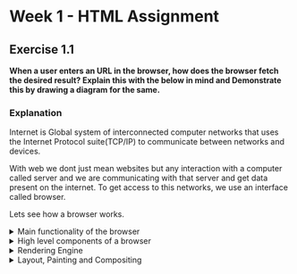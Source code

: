 
# Week 1 - HTML Assignment

## Exercise 1.1
**When a user enters an URL in the browser, how does the browser fetch the desired result? Explain this with the below in mind and Demonstrate this by drawing a diagram for the same.**

### Explanation

<p> Internet is Global system of interconnected computer networks that uses the 
Internet Protocol suite(TCP/IP) to communicate between networks and devices. </p>

<p> With web we dont just mean websites but any interaction with a computer called
server and we are communicating with that server and get data present on the internet. To get access to this networks, we use an interface called browser.</p>

<p>
Lets see how a browser works.
</p>

<details>
    <summary>Main functionality of the browser</summary>

<p>
    Let's take the most common scenario that we are visiting a web page like youtube.com. So we open up our browser and enter https://www.youtube.com. Now on the backend side, any website needs to be stored somewhere from where anyone could access them with some URL links. So the data center servers works as a storage centers. Now when ever we request youtube.com, server returns some UI files (HTML, CSS, JS) and some client side processing files (JS) to your browser(client). Because browser in the end is just an interpreter which gets some source code and it can display it on the screen.
</p>

<p>
    But now the question is how does the servers know what data or web page are we requesting. So here is where DNS and IP addresses plays a role. Every webpage has its address, more commonly known as IP address. This IP address points to a location in the network at a server. So to get this address, our browser contacts a DNS (Domain Name System) server. DNS is like a huge dictionary and has key-value pairs. Key as the domain name or URL and value as an IP address. On request from the browser, this IP address is returned to the browser.
</p>

<p>
    Now the browser goes to server with this IP address via our router and TCP/IP (Trasmission Control Protocol/Internet Protocol). And how so ever the website is developed, processes takes place in server side and the resultant files are returned to the browser. If the website has dynamic approaches, then an end-to-end encrypted connection is formed between client side and server side with https(Hypertext Transfer Protocol Secure).
</p>

Browsing Process:

1. Browser reuest DNS server for URLs' IP address
2. DNS returns browser an IP address
3. Browser requests network/server for files present on IP address
4. Server returns browser with the HTML, CSS and JS files
5. Rendering engine and JS interpreter displays webpage on the display area of browser

[![functionbrowser-func.png](https://i.postimg.cc/ydt5Fg6B/functionbrowser-func.png)](https://postimg.cc/34jnhwDb)

<p>
    Lets take a deeper look into involved techs and what source code does a broswer gets from a server. Browser gets a combination of HTML CSS and JS. These are the three technologies involved into getting the screen what we see. HTML (Hypertext Markup Language) and it gives a web page a skeleton and is written in a standardized tags representing different components of a website. Like header, footer, images, sections, etc. Css (Cascading Style Sheet) gives the styles/looks to a webpage like colors, animations, margin, padding, etc. And then comes JS (JavaScript) which brings in all the logic to the UI and all the dynamic mobility of code. For eg. events like onclick drop-downs, generating product cards on e-commerce webpages, etc. Now if the page is generated dynamically on the server side, then there need to be some code that runs on the server side. This is done by the techs like NodeJs, PHP, etc. There are some frameworks like ReactJs, VueJs, AngularJs, which makes parsing incoming requests easier and we get a finished parsed data. There are also some new techs for real time communication where we dont have request-response but server actively push a new message to the client so client never sent a request but gets new data anyways through a tech named WebSockets.
</p>


</details>


<details>
    <summary>High level components of a browser</summary>

    1. User Interface
    2. Browser engine (Server <-> Rendering engine)
    3. Rendering engine (HTML, CSS -> Webpage)
    4. JS interpreter
    5. Network (Server -> Browser engine)
    6. Data storage (cookies and local storage)

[![Componentsbrowser-comp-2.png](https://i.postimg.cc/mZcWtRZB/Componentsbrowser-comp-2.png)](https://postimg.cc/mhG55vF5)

</details>


<details>
    <summary>Rendering Engine</summary>

[![Funnelrender-engine.png](https://i.postimg.cc/QMh06DvW/Funnelrender-engine.png)](https://postimg.cc/nXS4zyFH)

<p>
    Rendering Engine reads HTML and constructs a DOM content tree made up of DOM nodes. Nodes can be images, text blocks, buttons, lists, etc. Render engine gets data from a server of the network. With the styling components (CSS), a new rendered tree called CSSOM is formed. Then DOM tree and CSSOM tree forms a render tree and it goes through a layout process where each node is positioned on the screen with coordinates. The rendered tree is then traversed with each node painted using the UI backend layer. When the parsing process is finished the browser will mark the document as interactive and allow us(the user) to interact with the nodes on the page.
</p>

[![render-tree.jpg](https://i.postimg.cc/T2ZdK2yx/render-tree.jpg)](https://postimg.cc/kDv3ZmFY)

<p>
    Different browsers use different render engines. Like Chrome and Opera uses Blink and Firefox uses Gecko.
</p>

Rendering Process:

1. Process HTML markup and build a DOM tree
2. Process CSS markup and build the CSSOM tree
3. Combine DOM and CSSOM into a render tree
4. Run layout on display of the render tree to compute the geometry of each node
5. Paint the individual nodes on the screen.


</details>


<details>
    <summary>Layout, Painting and Compositing</summary>

<p>
    Once everthing we got from server is rendered by engines, its time to display webpage on the display area. To do that we go through layout, painting and compositing.
</p>

<p>
Layout: </br>
    Layout will position element on the display with respect to coordinates of the display area. These displayed part will be just an empty boxes positioned as requested by the render tree.
</p>

<p>
Painting: </br>
    Before we had theoritical objects, and after we assign coordinates to elements, its now time to provide them with colors. All types of CSS properties assigned to HTML elements, gets respective styles. Painting colourizes all the pixels of the display area.
</p>

[![Screenshot-2022-08-21-003953.png](https://i.postimg.cc/ht3dfNDX/Screenshot-2022-08-21-003953.png)](https://postimg.cc/bZkJ5C2P)

<p>
Compositing:  </br>
    Compositing is about only opacity and transform. These are two kind of special CSS properties. For eg when we want to to make a button bigger when hovered over it, it will typically mean we would have to layout and paint display again if we chose traditional way. But doing that every time will degrade the performance of our site. To over come this, compositing is used by the browser. Compositing creates a blank texture using coordinates to where will the hovered button grow and just changes the colour of texture to button color to bring in the desired transformations. While layout and painting is handled by CPU, compositing is handled by GPU, which makes it even more faster without actually changing the layout of other elements.
</p>

<p>
Performance optimization: </br>
    Layout is quite long process, painting is even longer, reason why pages sometime are frozen for loading. Compositing also takes a bit of time, as it create textures and then send it to GPU. Changing element without compositing techniques will keep changing entire layout and paint again and again, so its better to use compositing techniques (transform and opacity) for better performances.
</p>

[![download.png](https://i.postimg.cc/VkT8SW3f/download.png)](https://postimg.cc/RWc8yKSy)
</details>

